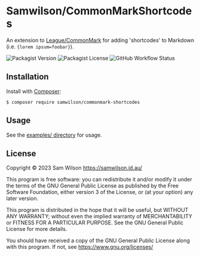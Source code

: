 Samwilson/CommonMarkShortcodes
==============================

An extension to [League/CommonMark](https://commonmark.thephpleague.com)
for adding 'shortcodes' to Markdown (i.e. `{lorem ipsum=foobar}`).

![Packagist Version](https://img.shields.io/packagist/v/samwilson/commonmark-shortcodes)
![Packagist License](https://img.shields.io/packagist/l/samwilson/commonmark-shortcodes)
![GitHub Workflow Status](https://img.shields.io/github/workflow/status/samwilson/commonmark-shortcodes/CI)

## Installation

Install with [Composer](https://getcomposer.org/):

```
$ composer require samwilson/commonmark-shortcodes
```

## Usage

See the [examples/ directory](/examples/) for usage.

## License

Copyright © 2023 Sam Wilson https://samwilson.id.au/

This program is free software: you can redistribute it and/or modify it under the terms of
the GNU General Public License as published by the Free Software Foundation,
either version 3 of the License, or (at your option) any later version.

This program is distributed in the hope that it will be useful, but WITHOUT ANY WARRANTY;
without even the implied warranty of MERCHANTABILITY or FITNESS FOR A PARTICULAR PURPOSE.
See the GNU General Public License for more details.

You should have received a copy of the GNU General Public License along with this program.
If not, see https://www.gnu.org/licenses/
